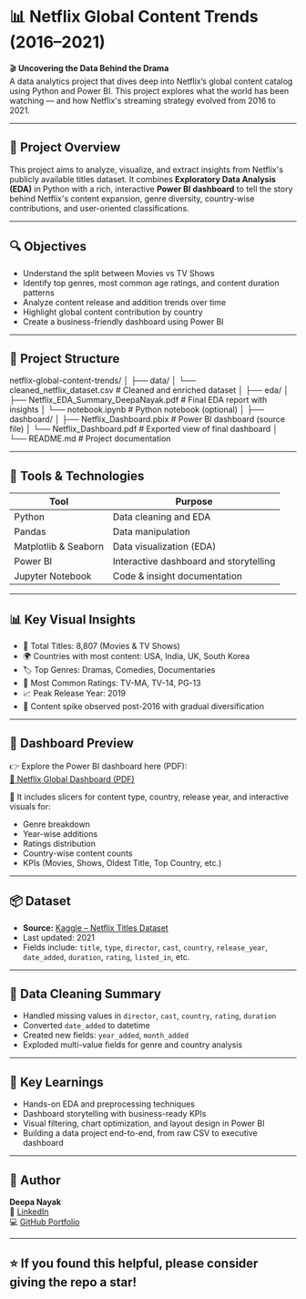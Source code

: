 # 📊 Netflix Global Content Trends (2016–2021)

🎬 **Uncovering the Data Behind the Drama**  
A data analytics project that dives deep into Netflix’s global content catalog using Python and Power BI. This project explores what the world has been watching — and how Netflix's streaming strategy evolved from 2016 to 2021.

---

## 🚀 Project Overview

This project aims to analyze, visualize, and extract insights from Netflix's publicly available titles dataset. It combines **Exploratory Data Analysis (EDA)** in Python with a rich, interactive **Power BI dashboard** to tell the story behind Netflix's content expansion, genre diversity, country-wise contributions, and user-oriented classifications.

---

## 🔍 Objectives

- Understand the split between Movies vs TV Shows
- Identify top genres, most common age ratings, and content duration patterns
- Analyze content release and addition trends over time
- Highlight global content contribution by country
- Create a business-friendly dashboard using Power BI

---

## 📁 Project Structure
netflix-global-content-trends/
│
├── data/
│ └── cleaned_netflix_dataset.csv # Cleaned and enriched dataset
│
├── eda/
│ ├── Netflix_EDA_Summary_DeepaNayak.pdf # Final EDA report with insights
│ └── notebook.ipynb # Python notebook (optional)
│
├── dashboard/
│ ├── Netflix_Dashboard.pbix # Power BI dashboard (source file)
│ └── Netflix_Dashboard.pdf # Exported view of final dashboard
│
└── README.md # Project documentation


---

## 🧠 Tools & Technologies

| Tool         | Purpose                              |
|--------------|--------------------------------------|
| Python       | Data cleaning and EDA                |
| Pandas       | Data manipulation                    |
| Matplotlib & Seaborn | Data visualization (EDA)    |
| Power BI     | Interactive dashboard and storytelling |
| Jupyter Notebook | Code & insight documentation     |

---

## 📊 Key Visual Insights

- 🔢 Total Titles: 8,807 (Movies & TV Shows)
- 🌍 Countries with most content: USA, India, UK, South Korea
- 🏷️ Top Genres: Dramas, Comedies, Documentaries
- 🔞 Most Common Ratings: TV-MA, TV-14, PG-13
- 📈 Peak Release Year: 2019
- 📅 Content spike observed post-2016 with gradual diversification

---

## 📌 Dashboard Preview

👉 Explore the Power BI dashboard here (PDF):  
[📄 Netflix Global Dashboard (PDF)](./dashboard/Netflix_Dashboard.pdf)

🧠 It includes slicers for content type, country, release year, and interactive visuals for:
- Genre breakdown
- Year-wise additions
- Ratings distribution
- Country-wise content counts
- KPIs (Movies, Shows, Oldest Title, Top Country, etc.)

---

## 📦 Dataset

- **Source:** [Kaggle – Netflix Titles Dataset](https://www.kaggle.com/datasets/shivamb/netflix-shows)
- Last updated: 2021
- Fields include: `title`, `type`, `director`, `cast`, `country`, `release_year`, `date_added`, `duration`, `rating`, `listed_in`, etc.

---

## 🧹 Data Cleaning Summary

- Handled missing values in `director`, `cast`, `country`, `rating`, `duration`
- Converted `date_added` to datetime
- Created new fields: `year_added`, `month_added`
- Exploded multi-value fields for genre and country analysis

---

## 📝 Key Learnings

- Hands-on EDA and preprocessing techniques
- Dashboard storytelling with business-ready KPIs
- Visual filtering, chart optimization, and layout design in Power BI
- Building a data project end-to-end, from raw CSV to executive dashboard

---

## 💼 Author

**Deepa Nayak**  
🔗 [LinkedIn](https://www.linkedin.com/in/deepa-nayak-a825a7175)  
💻 [GitHub Portfolio](https://github.com/Deepanayaktangodu)

---

## ⭐ If you found this helpful, please consider giving the repo a star!



